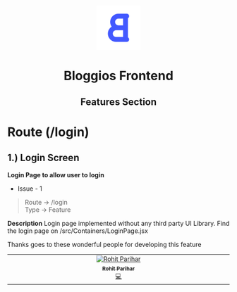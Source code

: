 <div align="center">
<img src="bg-accent_rounded.png" height="100" />
</div>

<h1 align="center">Bloggios Frontend</h1>

<div align="center">
<h2>Features Section</h2>
</div>

# Route (/login)

## 1.) Login Screen
**Login Page to allow user to login**
- Issue - 1
> Route -> /login   
> Type -> Feature
    
**Description**
Login page implemented without any third party UI Library.
Find the login page on /src/Containers/LoginPage.jsx
    
Thanks goes to these wonderful people for developing this feature

<!-- ALL-CONTRIBUTORS-LIST:START - Do not remove or modify this section -->
<!-- prettier-ignore-start -->
<!-- markdownlint-disable -->
<table>
  <tbody>
    <tr>
      <td align="center" valign="top" width="14.28%"><a href="https://github.com/rohit-zip"><img src="https://avatars.githubusercontent.com/u/75197401?v=4" width="100px;" alt="Rohit Parihar"/><br /><sub><b>Rohit Parihar</b></sub></a><br /><a href="https://github.com/rohit-zip" title="Code">💻</a></td>
    </tr>
  </tbody>
</table>